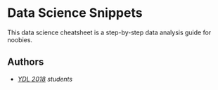 # Data Science Snippets

This data science cheatsheet is a step-by-step data analysis guide for noobies.

## Authors

* *[YDL 2018](http://yessenovfoundation.org/o-fonde/programmyi/resursyi/razvitie-it-kompetentsiy/yessenov-data-lab/) students*